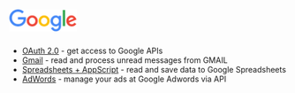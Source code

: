 # <img src="../img/google/google_logo.png" height="40">

*   [OAuth 2.0](oauth/README.md) - get access to Google APIs
*   [Gmail](gmail/README.md) - read and process unread messages from GMAIL
*   [Spreadsheets + AppScript](sheets/README.md) - read and save data to Google Spreadsheets
*   [AdWords](adwords.md) - manage your ads at Google Adwords via API

